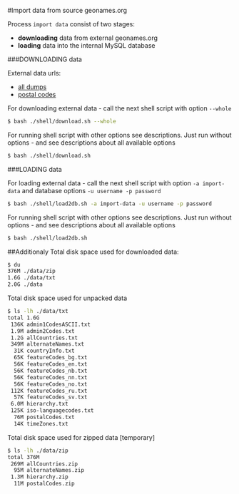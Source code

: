 #Import data from source geonames.org

Process `import data` consist of two stages:  
- **downloading** data from external geonames.org  
- **loading** data into the internal MySQL database  

###DOWNLOADING data

External data urls:
* [all dumps](http://download.geonames.org/export/dump)
* [postal codes](http://download.geonames.org/export/zip)

For downloading external data - call the next shell script with option `--whole`
```bash
$ bash ./shell/download.sh --whole
```

For running shell script with other options see descriptions.
Just run without options - and see descriptions about all available options
```bash
$ bash ./shell/download.sh
```

###LOADING data

For loading external data - call the next shell script with option `-a import-data`
and database options `-u username -p password`
```bash
$ bash ./shell/load2db.sh -a import-data -u username -p password
```

For running shell script with other options see descriptions.
Just run without options - and see descriptions about all available options
```bash
$ bash ./shell/load2db.sh
```

##Additionaly
Total disk space used for downloaded data:
```bash
$ du
376M ./data/zip  
1.6G ./data/txt  
2.0G ./data  
```
Total disk space used for unpacked data
```bash
$ ls -lh ./data/txt
total 1.6G
 136K admin1CodesASCII.txt
 1.9M admin2Codes.txt
 1.2G allCountries.txt
 349M alternateNames.txt
  31K countryInfo.txt
  65K featureCodes_bg.txt
  56K featureCodes_en.txt
  56K featureCodes_nb.txt
  56K featureCodes_nn.txt
  56K featureCodes_no.txt
 112K featureCodes_ru.txt
  57K featureCodes_sv.txt
 6.0M hierarchy.txt
 125K iso-languagecodes.txt
  76M postalCodes.txt
  14K timeZones.txt
```
Total disk space used for zipped data [temporary]
```bash
$ ls -lh ./data/zip
total 376M
 269M allCountries.zip
  95M alternateNames.zip
 1.3M hierarchy.zip
  11M postalCodes.zip
```
